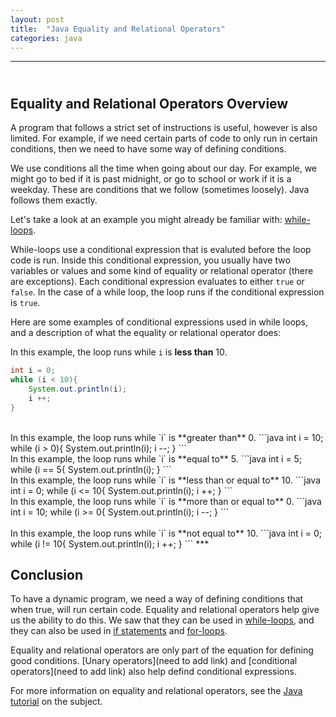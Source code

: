 ```yaml
---
layout: post
title:  "Java Equality and Relational Operators"
categories: java
---
```

***
## <br/> Equality and Relational Operators Overview

A program that follows a strict set of instructions is useful, however is also limited. For example, if we need certain parts of code to only run in certain conditions, then we need to have some way of defining conditions. 

We use conditions all the time when going about our day. For example, we might go to bed if it is past midnight, or go to school or work if it is a weekday. These are conditions that we follow (sometimes loosely). Java follows them exactly. 

Let's take a look at an example you might already be familiar with: [while-loops]({{site.baseurl}}/java/2019/06/18/While-Loops.html).

While-loops use a conditional expression that is evaluted before the loop code is run. Inside this conditional expression, you usually have two variables or values and some kind of equality or relational operator (there are exceptions). Each conditional expression evaluates to either `true` or `false`. In the case of a while loop, the loop runs if the conditional expression is `true`. 

Here are some examples of conditional expressions used in while loops, and a description of what the equality or relational operator does:

In this example, the loop runs while `i` is **less than** 10. 
```java
int i = 0;
while (i < 10){
    System.out.println(i);
    i ++;
}
```
<br/>
In this example, the loop runs while `i` is **greater than** 0. 
```java
int i = 10;
while (i > 0){
    System.out.println(i);
    i --;
}
```
<br/>
In this example, the loop runs while `i` is **equal to** 5. 
```java
int i = 5;
while (i == 5{
    System.out.println(i);
}
```
<br/>
In this example, the loop runs while `i` is **less than or equal to** 10. 
```java
int i = 0;
while (i <= 10{
    System.out.println(i);
    i ++;
}
```
<br/>
In this example, the loop runs while `i` is **more than or equal to** 0. 
```java
int i = 10;
while (i >= 0{
    System.out.println(i);
    i --;
}
```
<br/>
<br/>
In this example, the loop runs while `i` is **not equal to** 10. 
```java
int i = 0;
while (i != 10{
    System.out.println(i);
    i ++;
}
```
***
<br/>

## Conclusion

To have a dynamic program, we need a way of defining conditions that when true, will run certain code. Equality and relational operators help give us the ability to do this. We saw that they can be used in [while-loops]({{site.baseurl}}/java/2019/06/18/While-Loops.html), and they can also be used in [if statements]({{site.baseurl}}/java/2019/06/18/Java-If-Statements.html) and [for-loops]({{site.baseurl}}/java/2019/06/19/Java-For-Loops.html).

Equality and relational operators are only part of the equation for defining good conditions. [Unary operators](need to add link) and [conditional operators](need to add link) also help defind conditional expressions. 

For more information on equality and relational operators, see the [Java tutorial](https://docs.oracle.com/javase/tutorial/java/nutsandbolts/op2.html) on the subject.